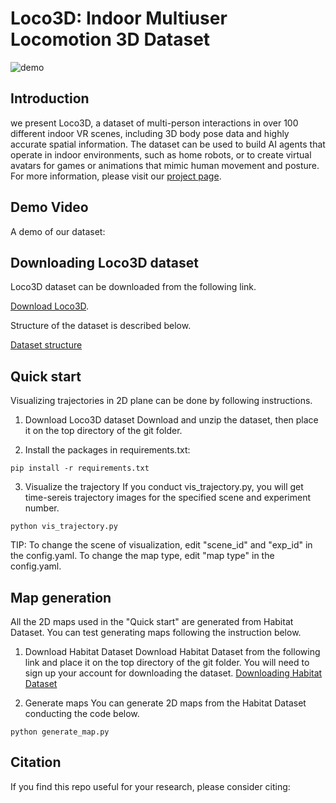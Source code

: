 # Loco3D: Indoor Multiuser Locomotion 3D Dataset
 ![demo](./assets/scenes_in_loco3d_v3.png)

## Introduction
we present Loco3D, a dataset of multi-person interactions in over 100 different indoor VR scenes, including 3D body pose data and highly accurate spatial information. The dataset can be used to build AI agents that operate in indoor environments, such as home robots, or to create virtual avatars for games or animations that mimic human movement and posture. 
For more information, please visit our [project page](https://sites.google.com/loco3d/).

## Demo Video

A demo of our dataset:

## Downloading Loco3D dataset
Loco3D dataset can be downloaded from the following link.

[Download Loco3D](https://).

Structure of the dataset is described below.

[Dataset structure](./dataset_structure/README.md)

## Quick start
Visualizing trajectories in 2D plane can be done by following instructions.

1. Download Loco3D dataset
   Download and unzip the dataset, then place it on the top directory of the git folder.
   
2. Install the packages in requirements.txt:
```
pip install -r requirements.txt
```
3. Visualize the trajectory
   If you conduct vis_trajectory.py, you will get time-sereis trajectory images for the specified scene and experiment number.
```
python vis_trajectory.py
```
TIP: 
To change the scene of visualization, edit "scene_id" and "exp_id" in the config.yaml.
To change the map type, edit "map type" in the config.yaml. 

## Map generation
All the 2D maps used in the "Quick start" are generated from Habitat Dataset.
You can test generating maps following the instruction below.

1. Download Habitat Dataset
Download Habitat Dataset from the following link and place it on the top directory of the git folder.
You will need to sign up your account for downloading the dataset.
[Downloading Habitat Dataset](https://)

2. Generate maps
You can generate 2D maps from the Habitat Dataset conducting the code below.
```
python generate_map.py
```

## Citation
If you find this repo useful for your research, please consider citing:
